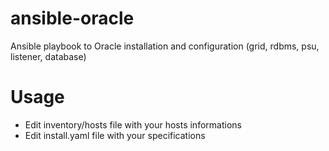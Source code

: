 # ansible-oracle
Ansible playbook to Oracle installation and configuration (grid, rdbms, psu, listener, database)

# Usage
* Edit inventory/hosts file with your hosts informations
* Edit install.yaml file with your specifications
